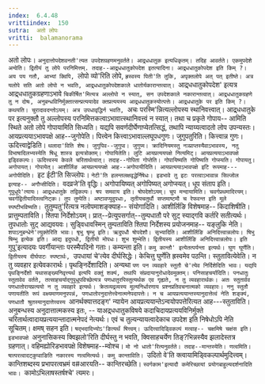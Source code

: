 ```yaml
---
index:  6.4.48
vrittiindex:  150
sutra:  अतो लोपः
vritti:  balamanorama 
---
```


अतो लोपः। `अनुदात्तोपदेशवनती'त्यत उपदेशग्रहणमनुवर्तते। आद्र्धधातुक इत्यधिकृतम्। तदिह आवर्तते। एकमुपदेशे अन्वेति। द्वितीयं तु लोपे परनिमित्तम्. तदाह--आद्र्धधातुकोपदेश इतत्यादिना। आद्र्धधातुकोपदेश इति किम् ?। अय पय गतौ, आभ्यां क्विपि, `लोपो व्यो'रिति लोपे, `ह्रस्वस्य पिती'ति तुकि, अपृक्तलोपे अत् पत् इतीष्ते। अत्र यलोपे सति अतो लोपो न भवति, आद्र्धधातुकोपदेशकाले धातोर्यकारान्तत्वात्। `आद्र्धधातुकोपदेश' इत्यत्र आद्र्धधातुकग्रहणाऽभावे `चिकीर्षित'मित्यत्र अल्लोपो न स्यात्, सन उपदेशकाले नकारान्तत्वात्। आद्र्धधातुकग्रहणे तु न दोषः, अनुबन्धविनिर्मुक्तात्सन्प्रत्ययादेव क्तप्रत्ययस्य आद्र्धधातुकस्योत्पत्तेः। आद्र्धधातुके पर इति किम् ?। कथयति। चुरादावदन्तोऽयम्। अत्र उपधावृद्धिर्न भवति, `अचः परस्मि'न्नित्यल्लोपस्य स्थानिवत्त्वात्। आद्र्धधातुके पर इत्यनुक्तौ तु अल्लोपस्य परनिमित्तकत्वाऽभावात्स्थानिवत्त्वं न स्यात्। तथा च प्रकृते गोपाय-- आमिति स्थिते अतो लोपे गोपायामिति सिध्यति। यद्यपि सवर्णदीर्घेणाप्येतत्सिद्धं, तथापि न्याय्यत्वादतो लोप उपन्यस्तः। आयप्रत्ययाऽभावपक्षे आह--जुगोपेति। पित्त्वेन कित्त्वाऽभावाल्लघूपधगुणः। जुगुपतुरिति। कित्त्वान्न गुणः। ऊदित्त्वाद्वेडिति। `थलादा'विति शेषः। जुगुपिव--जुगुप्व। जुगुप्म। क्रादिनियमस्तु नञ्प्राप्तस्यैवाऽभावस्य, नतु विभाषादिलभ्यस्येति षिधू शास्त्र इत्यत्रोक्तम्। गोपायितेति। लुटि आयप्रत्ययपक्षे नित्यमिट्। आयप्रत्ययाऽभावपक्षे इड्विकल्पः। ऊदित्त्वस्य केवले चरितार्थत्वात्। तदाह--गोपिता गोप्तेति। गोपायिष्यति गोपिष्यति गोप्स्यति। गोपायतु। अगोपायत्। गोपायेत्। आशीर्लिङ आयप्रत्ययपक्षे आह--अगोपायीदिति। आयप्रत्ययाऽभावपक्षे इटि रूपमाह--- अगोपीदिति। `इट ईटी'ति सिज्लोपः। `नेटी'ति हलन्तलक्षवृद्धेर्निषेधः। इडभावे तु इटः परत्वाऽभावान्न सिल्जोल इत्याह-- अगौप्सीदिति। `वदव्रजे'ति वृद्धिः। अगोपायिष्यत् अगोपिष्यत् अगोप्स्यत्। धूप संताप इति। `गूपूधूपे'त्यायः। आद्र्धधातुके तद्विकल्पः। षप समवाय इति। षोपदेशोऽयम्। चुप मन्दायामिति। चवर्गप्रथमादिरयम्। चवर्गद्वितीयादिस्त्वनिट्कः। तुप तुम्पेति। अष्टावप्युदुपधाः, तृतीयचतुर्थौ सप्तमाष्टमौ च रेफवन्त इति मूले स्पष्टीभविष्यति। `तुतुम्पतु'रित्यत्र नलोपमाशङ्क्याह-- संयोगादिति। आशीर्लिङि विशेषमाह-- किदाशिषीति। प्रात्तुम्पताविति। श्तिपा निर्देशोऽयम्। प्रात्--प्रेत्युपसर्गात्--तुम्पधातौ परे सुट् स्याद्गवि कर्तरि सतीत्यर्थः। तुपधातोः सुट् आद्यवयवः। सुड्विधावस्मिन् तुम्पताविति श्तिपा निर्देशस्य प्रयोजनमाह-- यङ्लुकि नेति। `शपाऽनुबन्धेने'त्युक्तेरिति भावः। षृभु षृम्भु इति। ऋदुपधौ षोपदेशौ। सृभ्यादिति। आशीर्लिङि अनिदित्त्वान्नलोपः। षिभु षिम्भु इत्येक इति। आद्य इदुपधो, द्वितीयो मोपधः। शुभ शुम्भेति। द्वितीयस्य आशीर्लिङि अनिदित्त्वान्नलोपः। इति `गुपू'इत्यादयः पवर्गीयान्ताः परस्मैपदिनो गताः। कम्यन्ता इति। `कमु कान्तौ' इत्येतत्पर्यन्ता इत्यर्थः। घुण घूर्णेति। द्वितीयस्य दीर्घपाटः स्पष्टार्थः, `उपधायां चे'त्येव दीर्घसिद्धेः। केचित्तु घुर्णेति ह्रस्वमेव पठन्ति। स्तुतावित्येवेति। न तु व्यवहार इत्येवकारार्थः। पृथङ्निर्देशादिति। अन्यथा `पण पन व्यवहारे स्तुतौ चे'त्येव निर्दिशेदिति भावः। यद्यपि पृथङ्निर्देशो यथासङ्ख्यनिवृत्त्यर्थ इत्यपि वक्तुं शक्यं, तथापि संप्रदायानुरोधादेवमुक्तम्। पनिसाहचर्यादिति। पनधातुः स्तुतावेव वर्तते, तत्साहचर्याद्गुपूधूपविच्छेत्यत्र पणधातुरपिस्तुत्यर्थक एव गृह्यते, न तु व्यवहारार्थकः। अतः स्तुतार्वव पणधातोरायप्रत्ययो न तु व्यवहारे इत्यर्थः। क्रेतव्यद्रव्यस्य मूल्यनिर्धारणाय प्रश्नप्रतिवचनात्मको व्यवहारः। ननु स्तुतौ पणायतीति रूपं वक्ष्यमाणमनुपपन्नं, पणधातोरनुदात्तेत्त्वेनात्मनेपदापत्तेः। न च आयप्रत्ययान्तस्यानुदात्तेत्वं नेति शङ्क्यं, पणधातौ श्रुतस्यानुदात्तेत्त्वस्य `आनर्थक्यात्तदङ्ग' न्यायेन आयप्रत्ययान्तेऽन्वयोपपत्तेरित्यत आह---स्तुताविति। अनुबन्धस्य अनुदात्तात्मकस्य इतः, -- याअद्र्धधातुकविषये कदाचिदायप्रत्ययविनिर्मुक्ते चरितार्थत्वादायप्रत्ययान्तादात्मनेपदं नेत्यर्थः। एवं च तुल्यन्यायत्वादेकाच उपदेश इति निषेधोऽपि नेति सूचितम्। क्षमष् सहन इति। `षद्भदादिभ्योऽ'ङित्यर्थं षित्त्वम्। ऊदित्त्वादिड्विकल्पं मत्वाह-- चक्षमिषे चक्षंस इति। इडभावपक्षे `अनुनासिकस्य क्विझलो'रिति दीर्घस्तु न भवति, क्विसाहचर्येण तिङ्?भिन्नस्यैव झलादेस्तत्र ग्रहणात्। वहिमह्योरिडभावपक्षे विशेषमाह--म्वोश्च। `मो नो धातो'रित्यनुवर्तते। तदाह--मान्तस्येति। णत्वमिति। षात्परत्वादट्कुप्वाङिति नकारस्य णत्वमित्यर्थः। कमु कान्ताविति। `उदितो वे'ति क्त्वायामिड्विकल्पार्थमुदित्त्वम्। कान्तिशब्दस्य प्रभापरत्वभ्रमं व#आरयति-- कान्तिरच्छेति। `स्वर्गकाम'इत्यादौ कमेरिच्छायां प्रयोगबाहुल्यदर्शनादिति भावः। `कामोऽभिलाषस्तर्षश्चे' त्यमरः।

